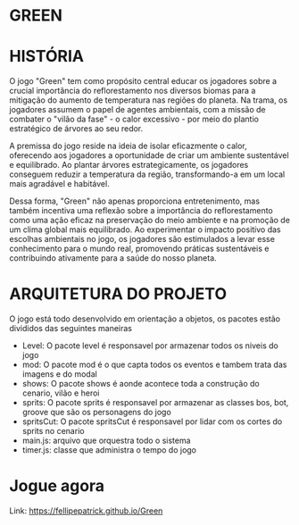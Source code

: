 # GREEN

# HISTÓRIA 

O jogo "Green" tem como propósito central educar os jogadores sobre a crucial importância do reflorestamento nos diversos biomas para a mitigação do aumento de temperatura nas regiões do planeta. Na trama, os jogadores assumem o papel de agentes ambientais, com a missão de combater o "vilão da fase" - o calor excessivo - por meio do plantio estratégico de árvores ao seu redor.

A premissa do jogo reside na ideia de isolar eficazmente o calor, oferecendo aos jogadores a oportunidade de criar um ambiente sustentável e equilibrado. Ao plantar árvores estrategicamente, os jogadores conseguem reduzir a temperatura da região, transformando-a em um local mais agradável e habitável.

Dessa forma, "Green" não apenas proporciona entretenimento, mas também incentiva uma reflexão sobre a importância do reflorestamento como uma ação eficaz na preservação do meio ambiente e na promoção de um clima global mais equilibrado. Ao experimentar o impacto positivo das escolhas ambientais no jogo, os jogadores são estimulados a levar esse conhecimento para o mundo real, promovendo práticas sustentáveis e contribuindo ativamente para a saúde do nosso planeta.

# ARQUITETURA DO PROJETO

O jogo está todo desenvolvido em orientação a objetos, os pacotes estão divididos das seguintes maneiras

- Level: O pacote level é responsavel por armazenar todos os niveis do jogo
- mod: O pacote mod é o que capta todos os eventos e tambem trata das imagens e do modal
- shows: O pacote shows é aonde acontece toda a construção do cenario, vilão e heroi
- sprits: O pacote sprits é responsavel por armazenar as classes bos, bot, groove que são os personagens do jogo
- spritsCut: O pacote spritsCut é responsavel por lidar com os cortes do sprits no cenario
- main.js: arquivo que orquestra todo o sistema
- timer.js: classe que administra o tempo do jogo

# Jogue agora
Link: https://fellipepatrick.github.io/Green
